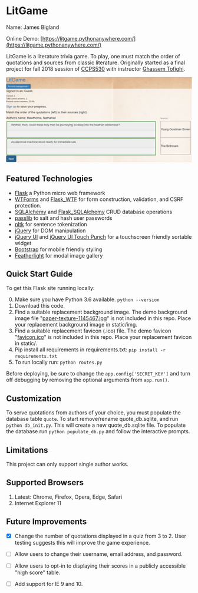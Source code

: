 # LitGame

Name: James Bigland

Online Demo: [https://litgame.pythonanywhere.com/](https://litgame.pythonanywhere.com/)

LitGame is a literature trivia game. To play, one must match the order of quotations and sources from classic literature. Originally started as a final project for fall 2018 session of [CCPS530](https://ce-online.ryerson.ca/ce/calendar/default.aspx?id=5&section=course&mode=course&ccode=CCPS+530) with instructor [Ghassem Tofighi](https://ghassem.com/).

![screenshot of game in progress](screenshot.jpg "Screenshot of game in progress")

## Featured Technologies

* [Flask](http://flask.pocoo.org/docs/1.0/) a Python micro web framework
* [WTForms](https://wtforms.readthedocs.io/en/stable/) and [Flask_WTF](https://flask-wtf.readthedocs.io/en/stable/) for form construction, validation, and CSRF protection.
* [SQLAlchemy](https://www.sqlalchemy.org/) and [Flask_SQLAlchemy](http://flask-sqlalchemy.pocoo.org/2.3/) CRUD database operations
* [passlib](https://passlib.readthedocs.io/en/stable/) to salt and hash user passwords
* [nltk](https://www.nltk.org/) for sentence tokenization 
* [jQuery](https://jquery.com/) for DOM manipulation
* [jQuery UI](https://jqueryui.com/) and [jQuery UI Touch Punch](http://touchpunch.furf.com/) for a touchscreen friendly sortable widget
* [Bootstrap](https://getbootstrap.com/) for mobile friendly styling
* [Featherlight](https://github.com/noelboss/featherlight) for modal image gallery

## Quick Start Guide

To get this Flask site running locally:

0. Make sure you have Python 3.6 available. `python --version`
1. Download this code.
2. Find a suitable replacement background image. The demo background image file "[paper-texture-1145467.jpg](https://www.freeimages.com/photo/paper-texture-1145467)" is not included in this repo. Place your replacement background image in static/img.
3. Find a suitable replacement favicon (.ico) file. The demo favicon "[favicon.ico](https://www.freefavicon.com/freefavicons/objects/iconinfo/stylized-book-152-171437.html)" is not included in this repo. Place your replacement favicon in static/.
4. Pip install all requirements in requirements.txt: `pip install -r requirements.txt`
5. To run locally run: `python routes.py`

Before deploying, be sure to change the `app.config['SECRET_KEY']` and turn off debugging by removing the optional arguments from `app.run()`.

## Customization
To serve quotations from authors of your choice, you must populate the database table `quote`. To start remove/rename quote_db.sqlite, and run `python db_init.py`. This will create a new quote_db.sqlite file. To populate the database run `python populate_db.py` and follow the interactive prompts.

## Limitations
This project can only support single author works.

## Supported Browsers
1. Latest: Chrome, Firefox, Opera, Edge, Safari
2. Internet Explorer 11

## Future Improvements
* [x] Change the number of quotations displayed in a quiz from 3 to 2. User testing suggests this will improve the game experience.

* [ ] Allow users to change their username, email address, and password.

* [ ] Allow users to opt-in to displaying their scores in a publicly accessible "high score" table.

* [ ] Add support for IE 9 and 10.
